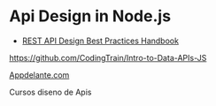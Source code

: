 # Api Design in Node.js

- [REST API Design Best Practices Handbook](https://www.freecodecamp.org/news/rest-api-design-best-practices-build-a-rest-api/)

https://github.com/CodingTrain/Intro-to-Data-APIs-JS

[Appdelante.com](https://appdelante.com/)

Cursos diseno de Apis
